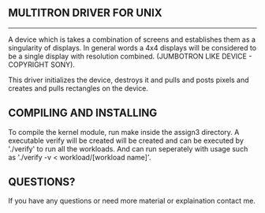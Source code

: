 MULTITRON DRIVER FOR UNIX
-------------------------
-------------------------

A device which is takes a combination of screens and establishes them as a singularity of displays. In general words a 4x4 displays will be considered to be a single display with resolution combined. (JUMBOTRON LIKE DEVICE - COPYRIGHT SONY).

This driver initializes the device, destroys it and pulls and posts pixels and creates and pulls rectangles on the device.


COMPILING AND INSTALLING
------------------------

To compile the kernel module, run make inside the assign3 directory. A executable verify will be created will be created and can be executed by './verify' to run all the workloads. And can run seperately with usage such as './verify -v < workload/[workload name]'.

QUESTIONS?
----------

If you have any questions or need more material or explaination contact me.
